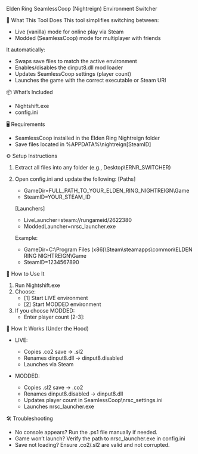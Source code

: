 Elden Ring SeamlessCoop (Nightreign) Environment Switcher

🔧 What This Tool Does
This tool simplifies switching between:
- Live (vanilla) mode for online play via Steam
- Modded (SeamlessCoop) mode for multiplayer with friends

It automatically:
- Swaps save files to match the active environment
- Enables/disables the dinput8.dll mod loader
- Updates SeamlessCoop settings (player count)
- Launches the game with the correct executable or Steam URI

📦 What’s Included
- Nightshift.exe
- config.ini

🖥 Requirements
- SeamlessCoop installed in the Elden Ring Nightreign folder
- Save files located in %APPDATA%\nightreign\[SteamID]

⚙️ Setup Instructions
1. Extract all files into any folder (e.g., Desktop\ERNR_SWITCHER)
2. Open config.ini and update the following:
   [Paths]
   - GameDir=FULL_PATH_TO_YOUR_ELDEN_RING_NIGHTREIGN\Game
   - SteamID=YOUR_STEAM_ID

   [Launchers]
   - LiveLauncher=steam://rungameid/2622380
   - ModdedLauncher=nrsc_launcher.exe

   Example:
   - GameDir=C:\Program Files (x86)\Steam\steamapps\common\ELDEN RING NIGHTREIGN\Game
   - SteamID=1234567890


🚀 How to Use It
1. Run Nightshift.exe
2. Choose:
   - [1] Start LIVE environment
   - [2] Start MODDED environment
3. If you choose MODDED:
   - Enter player count [2-3]:

🧼 How It Works (Under the Hood)
- LIVE:
  - Copies .co2 save → .sl2
  - Renames dinput8.dll → dinput8.disabled
  - Launches via Steam

- MODDED:
  - Copies .sl2 save → .co2
  - Renames dinput8.disabled → dinput8.dll
  - Updates player count in SeamlessCoop\nrsc_settings.ini
  - Launches nrsc_launcher.exe

🛠️ Troubleshooting
- No console appears? Run the .ps1 file manually if needed.
- Game won’t launch? Verify the path to nrsc_launcher.exe in config.ini
- Save not loading? Ensure .co2/.sl2 are valid and not corrupted.
